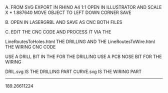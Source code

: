 A. FROM SVG EXPORT IN RHINO A4 1:1
OPEN IN ILLUSTRATOR AND SCALE X * 1.887640
MOVE OBJECT TO LEFT DOWN CORNER
SAVE

B. OPEN IN LASERGRBL AND SAVE AS CNC BOTH FILES

C. EDIT THE CNC CODE AND PROCESS IT VIA THE 

LineRoutesToHoles.html THE DRILLING AND THE
LineRoutesToWire.html THE WIRING CNC CODE

USE A DRILL BIT IN THE FOR THE DRILLING
USE A PCB NOSE BIT FOR THE WIRING

DRIL.svg IS THE DRILLING PART
CURVE.svg IS THE WIRING PART

---------------------
189.26611224